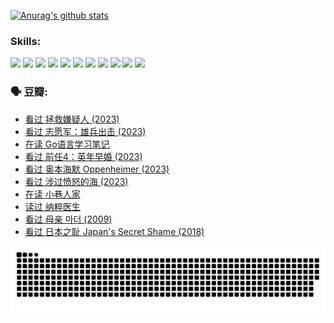
[![Anurag's github stats](https://github-readme-stats.vercel.app/api?username=w940853815)](https://github.com/anuraghazra/github-readme-stats)

### Skills:

<code><img height="32" src="https://cdn.jsdelivr.net/npm/simple-icons@v5/icons/python.svg"></code>
<code><img height="32" src="https://cdn.jsdelivr.net/npm/simple-icons@v5/icons/javascript.svg"></code>
<code><img height="32" src="https://cdn.jsdelivr.net/npm/simple-icons@v5/icons/django.svg"></code>
<code><img height="32" src="https://cdn.jsdelivr.net/npm/simple-icons@v5/icons/flask.svg"></code>
<code><img height="32" src="https://cdn.jsdelivr.net/npm/simple-icons@v5/icons/vuetify.svg"></code>
<code><img height="32" src="https://cdn.jsdelivr.net/npm/simple-icons@v5/icons/git.svg"></code>
<code><img height="32" src="https://cdn.jsdelivr.net/npm/simple-icons@v5/icons/docker.svg"></code>
<code><img height="32" src="https://cdn.jsdelivr.net/npm/simple-icons@v5/icons/postgresql.svg"></code>
<code><img height="32" src="https://cdn.jsdelivr.net/npm/simple-icons@v5/icons/elasticsearch.svg"></code>
<code><img height="32" src="https://cdn.jsdelivr.net/npm/simple-icons@v5/icons/macos.svg"></code>
<code><img height="32" src="https://cdn.jsdelivr.net/npm/simple-icons@v5/icons/linux.svg"></code>

### 🗣 豆瓣:

<!-- DOUBAN-ACTIVITIES:START -->
- [看过 拯救嫌疑人‎ (2023)](https://www.douban.com/people/136069238/status/4477421513/?_i=04329988)
- [看过 志愿军：雄兵出击‎ (2023)](https://www.douban.com/people/136069238/status/4465247367/?_i=04329989)
- [在读 Go语言学习笔记](https://www.douban.com/people/136069238/status/4459852901/?_i=04329989)
- [看过 前任4：英年早婚‎ (2023)](https://www.douban.com/people/136069238/status/4458320768/?_i=04329989)
- [看过 奥本海默 Oppenheimer‎ (2023)](https://www.douban.com/people/136069238/status/4454740976/?_i=04329989)
- [看过 涉过愤怒的海‎ (2023)](https://www.douban.com/people/136069238/status/4449502811/?_i=04329989)
- [在读 小巷人家](https://www.douban.com/people/136069238/status/4445749134/?_i=04329989)
- [读过 纳粹医生](https://www.douban.com/people/136069238/status/4445748598/?_i=04329989)
- [看过 母亲 마더‎ (2009)](https://www.douban.com/people/136069238/status/4442102172/?_i=04329989)
- [看过 日本之耻 Japan's Secret Shame‎ (2018)](https://www.douban.com/people/136069238/status/4431579101/?_i=04329989)
<!-- DOUBAN-ACTIVITIES:END -->


![Snake animation](https://raw.githubusercontent.com/w940853815/w940853815/output/github-contribution-grid-snake.svg)

<!--
**w940853815/w940853815** is a ✨ _special_ ✨ repository because its `README.md` (this file) appears on your GitHub profile.

Here are some ideas to get you started:

- 🔭 I’m currently working on ...
- 🌱 I’m currently learning ...
- 👯 I’m looking to collaborate on ...
- 🤔 I’m looking for help with ...
- 💬 Ask me about ...
- 📫 How to reach me: ...
- 😄 Pronouns: ...
- ⚡ Fun fact: ...
-->
